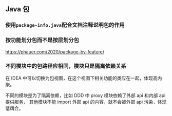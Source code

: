 ## Java 包

### 使用`package-info.java`配合文档注释说明包的作用

### 按功能划分包而不是按层划分包

https://phauer.com/2020/package-by-feature/


### 不同模块中的包路径应相同，模块只是隔离依赖关系

在 IDEA 中可以切换为包视图，在这个视图下相关功能的类应在一起，体现高内聚。

不同的模块是为了隔离依赖，比如 DDD 中 proxy 模块依赖了外部 api 和内部 api 提供服务，
其他模块不能 import 外部 api 的内容，就不会被外部 api 污染，体现低耦合。